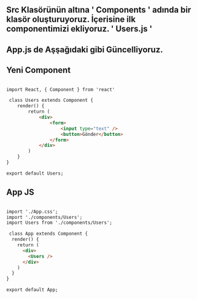## Src Klasörünün altına ' Components ' adında bir klasör oluşturuyoruz. İçerisine ilk componentimizi ekliyoruz. ' Users.js '
## App.js de Aşşağıdaki gibi Güncelliyoruz.

## Yeni Component

```html

import React, { Component } from 'react'

 class Users extends Component {
    render() {
        return (
            <div>
                <form>
                    <input type="text" /> 
                    <button>Gönder</button>
                </form>
            </div>
        )
    }
}

export default Users;

```

## App JS

```html

import './App.css';
import './components/Users';
import Users from './components/Users';

 class App extends Component {
  render() {
    return (
      <div>
        <Users />
      </div>
    )
  }
}

export default App;
```
